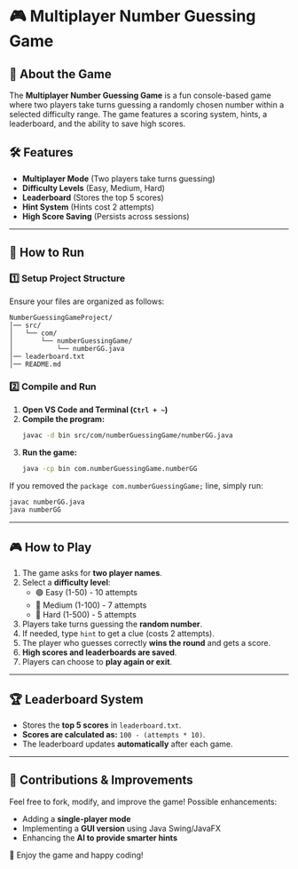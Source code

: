 # 🎮 Multiplayer Number Guessing Game

## 📌 About the Game
The **Multiplayer Number Guessing Game** is a fun console-based game where two players take turns guessing a randomly chosen number within a selected difficulty range. The game features a scoring system, hints, a leaderboard, and the ability to save high scores.

## 🛠️ Features
-  **Multiplayer Mode** (Two players take turns guessing)
-  **Difficulty Levels** (Easy, Medium, Hard)
-  **Leaderboard** (Stores the top 5 scores)
-  **Hint System** (Hints cost 2 attempts)
-  **High Score Saving** (Persists across sessions)

---

## 🚀 How to Run
### 1️⃣ Setup Project Structure
Ensure your files are organized as follows:
```
NumberGuessingGameProject/
│── src/
│   └── com/
│       └── numberGuessingGame/
│           └── numberGG.java
│── leaderboard.txt
│── README.md
```

### 2️⃣ Compile and Run
1. **Open VS Code and Terminal (`Ctrl + ~`)**
2. **Compile the program:**
   ```sh
   javac -d bin src/com/numberGuessingGame/numberGG.java
   ```
3. **Run the game:**
   ```sh
   java -cp bin com.numberGuessingGame.numberGG
   ```

If you removed the `package com.numberGuessingGame;` line, simply run:
```sh
javac numberGG.java
java numberGG
```

---

## 🎮 How to Play
1. The game asks for **two player names**.
2. Select a **difficulty level**:
   - 🟢 Easy (1-50) - 10 attempts
   - 🔵 Medium (1-100) - 7 attempts
   - 🔴 Hard (1-500) - 5 attempts
3. Players take turns guessing the **random number**.
4. If needed, type `hint` to get a clue (costs 2 attempts).
5. The player who guesses correctly **wins the round** and gets a score.
6. **High scores and leaderboards are saved**.
7. Players can choose to **play again or exit**.

---

## 🏆 Leaderboard System
- Stores the **top 5 scores** in `leaderboard.txt`.
- **Scores are calculated as:** `100 - (attempts * 10)`.
- The leaderboard updates **automatically** after each game.

---

## 📌 Contributions & Improvements
Feel free to fork, modify, and improve the game! Possible enhancements:
- Adding a **single-player mode**
- Implementing a **GUI version** using Java Swing/JavaFX
- Enhancing the **AI to provide smarter hints**

🚀 Enjoy the game and happy coding!

